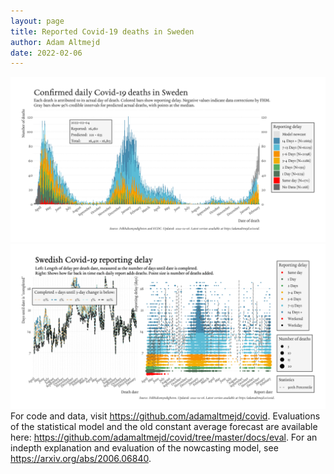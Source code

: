 ```yaml
---
layout: page
title: Reported Covid-19 deaths in Sweden
author: Adam Altmejd
date: 2022-02-06
---
```


![Graph of Swedish Covid-19 deaths with reporting delay.](deaths_lag_sweden_2022-02-06.png "Swedish Covid-19 deaths.")
![Graph of Swedish Covid-19 reporting delay in daily deaths.](lag_trend_sweden_2022-02-06.png "Trend in Swedish Covid-19 mortality reporting delay.")
For code and data, visit <https://github.com/adamaltmejd/covid>.
Evaluations of the statistical model and the old constant average forecast are available here: <https://github.com/adamaltmejd/covid/tree/master/docs/eval>.
For an indepth explanation and evaluation of the nowcasting model, see <https://arxiv.org/abs/2006.06840>.
